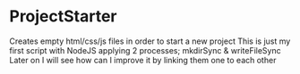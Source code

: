 # ProjectStarter
Creates empty html/css/js files in order to start a new project
This is just my first script with NodeJS applying 2 processes; mkdirSync & writeFileSync
Later on I will see how can I improve it by linking them one to each other
